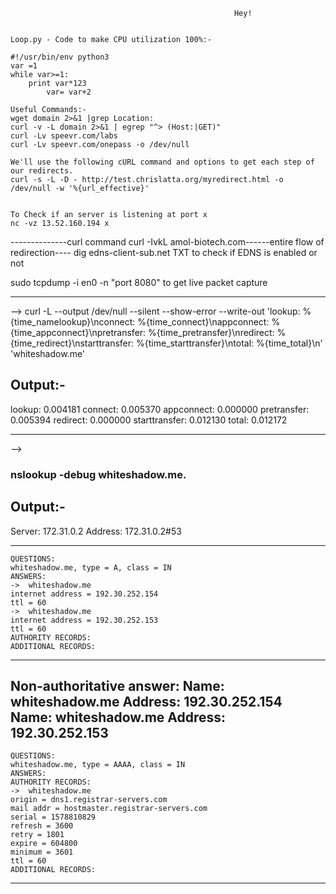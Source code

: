                                                       Hey!


	Loop.py - Code to make CPU utilization 100%:- 

	#!/usr/bin/env python3
	var =1
	while var>=1:
		print var*123
 	        var= var+2

	Useful Commands:-
	wget domain 2>&1 |grep Location:
	curl -v -L domain 2>&1 | egrep "^> (Host:|GET)"
	curl -Lv speevr.com/labs
	curl -Lv speevr.com/onepass -o /dev/null
	
	We'll use the following cURL command and options to get each step of our redirects.
	curl -s -L -D - http://test.chrislatta.org/myredirect.html -o /dev/null -w '%{url_effective}'


	To Check if an server is listening at port x
	nc -vz 13.52.160.194 x



--------------curl command curl -IvkL amol-biotech.com------entire flow of redirection----
		dig  edns-client-sub.net TXT to check if EDNS is enabled or not
		
sudo tcpdump -i en0 -n "port 8080" to get live packet capture

----------------------------------------------------------------------------------------------------
-->  curl -L --output /dev/null --silent --show-error --write-out 'lookup:        %{time_namelookup}\nconnect:       %{time_connect}\nappconnect:    %{time_appconnect}\npretransfer:   %{time_pretransfer}\nredirect:      %{time_redirect}\nstarttransfer: %{time_starttransfer}\ntotal:         %{time_total}\n' 'whiteshadow.me'

Output:-
---------
lookup:        0.004181
connect:       0.005370
appconnect:    0.000000
pretransfer:   0.005394
redirect:      0.000000
starttransfer: 0.012130
total:         0.012172

----------------------------------------------------------------------------------------------------
--><h3>nslookup -debug whiteshadow.me. </h3>

Output:-
--------
Server:		172.31.0.2
Address:	172.31.0.2#53

------------
    QUESTIONS:
	whiteshadow.me, type = A, class = IN
    ANSWERS:
    ->  whiteshadow.me
	internet address = 192.30.252.154
	ttl = 60
    ->  whiteshadow.me
	internet address = 192.30.252.153
	ttl = 60
    AUTHORITY RECORDS:
    ADDITIONAL RECORDS:
------------
Non-authoritative answer:
Name:	whiteshadow.me
Address: 192.30.252.154
Name:	whiteshadow.me
Address: 192.30.252.153
------------
    QUESTIONS:
	whiteshadow.me, type = AAAA, class = IN
    ANSWERS:
    AUTHORITY RECORDS:
    ->  whiteshadow.me
	origin = dns1.registrar-servers.com
	mail addr = hostmaster.registrar-servers.com
	serial = 1578810829
	refresh = 3600
	retry = 1801
	expire = 604800
	minimum = 3601
	ttl = 60
    ADDITIONAL RECORDS:
------------
